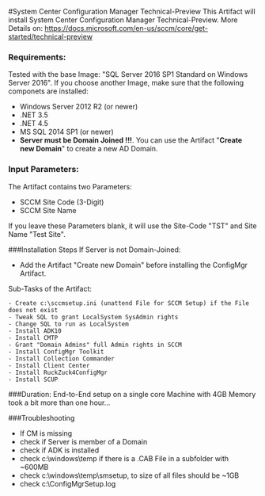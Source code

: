 #System Center Configuration Manager Technical-Preview
This Artifact will install System Center Configuration Manager Technical-Preview.
More Details on: https://docs.microsoft.com/en-us/sccm/core/get-started/technical-preview 

### Requirements:
Tested with the base Image: "SQL Server 2016 SP1 Standard on Windows Server 2016". If you choose another Image, make sure that the following componets are installed:
- Windows Server 2012 R2 (or newer)
- .NET 3.5
- .NET 4.5
- MS SQL 2014 SP1 (or newer)
- **Server must be Domain Joined !!!**. You can use the Artifact "**Create new Domain**" to create a new AD Domain.

### Input Parameters:
The Artifact contains two Parameters:
- SCCM Site Code (3-Digit)
- SCCM Site Name

If you leave these Parameters blank, it will use the Site-Code "TST" and Site Name "Test Site".


###Installation Steps
If Server is not Domain-Joined:
- Add the Artifact "Create new Domain" before installing the ConfigMgr Artifact.

Sub-Tasks of the Artifact:
```
- Create c:\sccmsetup.ini (unattend File for SCCM Setup) if the File does not exist
- Tweak SQL to grant LocalSystem SysAdmin rights
- Change SQL to run as LocalSystem
- Install ADK10
- Install CMTP
- Grant "Domain Admins" full Admin rights in SCCM
- Install ConfigMgr Toolkit
- Install Collection Commander
- Install Client Center
- Install RuckZuck4ConfigMgr
- Install SCUP
```

###Duration:
End-to-End setup on a single core Machine with 4GB Memory took a bit more than one hour...

###Troubleshooting
- If CM is missing
 - check if Server is member of a Domain
 - check if ADK is installed
 - check c:\windows\temp if there is a .CAB File in a subfolder with ~600MB
 - check c:\windows\temp\smsetup, to size of all files should be ~1GB
 - check c:\ConfigMgrSetup.log

